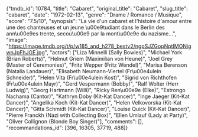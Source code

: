 {"tmdb_id": 10784, "title": "Cabaret", "original_title": "Cabaret", "slug_title": "cabaret", "date": "1972-02-13", "genre": "Drame / Romance / Musique", "score": "7.5/10", "synopsis": "La vie d'un cabaret et l'histoire d'amour entre une des chanteuses et un jeune \u00e9tudiant dans le Berlin des ann\u00e9es trente, secou\u00e9 par la mont\u00e9e du nazisme...", "image": "https://image.tmdb.org/t/p/w185_and_h278_bestv2/ngpSJZGopNptIMONigwnJpFhJGE.jpg", "actors": ["Liza Minnelli (Sally Bowles)", "Michael York (Brian Roberts)", "Helmut Griem (Maximilian von Heune)", "Joel Grey (Master of Ceremonies)", "Fritz Wepper (Fritz Wendel)", "Marisa Berenson (Natalia Landauer)", "Elisabeth Neumann-Viertel (Fr\u00e4ulein Schneider)", "Helen Vita (Fr\u00e4ulein Kost)", "Sigrid von Richthofen (Fr\u00e4ulein Mayr)", "Gerd Vespermann (Bobby)", "Ralf Wolter (Herr Ludwig)", "Georg Hartmann (Willi)", "Ricky Ren\u00e9e (Elke)", "Estrongo Nachama (Cantor)", "Kathryn Doby (Kit-Kat Dancer)", "Inge Jaeger (Kit-Kat Dancer)", "Angelika Koch (Kit-Kat Dancer)", "Helen Velkovorska (Kit-Kat Dancer)", "Gitta Schmidt (Kit-Kat Dancer)", "Louise Quick (Kit-Kat Dancer)", "Pierre Franckh (Nazi with Collecting Box)", "Ellen Umlauf (Lady at Party)", "Oliver Collignon (Blonde Boy Singer)"], "comments": [], "recommandations_id": [396, 16305, 37719, 488]}